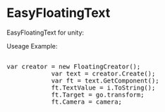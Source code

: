 # EasyFloatingText
EasyFloatingText for unity:

Useage Example:

<pre>

var creator = new FloatingCreator();
	        var text = creator.Create();
	        var ft = text.GetComponent<FloatingText>();
	        ft.TextValue = i.ToString();
	        ft.Target = go.transform;
	        ft.Camera = camera;
  </pre>

